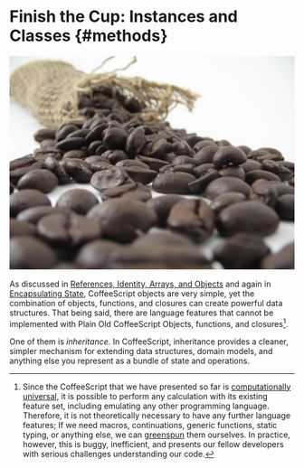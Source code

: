 # Finish the Cup: Instances and Classes {#methods}

![Other languages call their objects "beans," but serve extra-weak coffee in an attempt to be all things to all people](images/beans1.jpg)

As discussed in [References, Identity, Arrays, and Objects](#poco) and again in [Encapsulating State](#encapsulation), CoffeeScript objects are very simple, yet the combination of objects, functions, and closures can create powerful data structures. That being said, there are language features that cannot be implemented with Plain Old CoffeeScript Objects, functions, and closures[^turing].

[^turing]: Since the CoffeeScript that we have presented so far is [computationally universal](https://en.wikipedia.org/wiki/Turing_completeness "Computational Universality and Turing Completeness"), it is possible to perform any calculation with its existing feature set, including emulating any other programming language. Therefore, it is not theoretically necessary to have any further language features; If we need macros, continuations, generic functions, static typing, or anything else, we can [greenspun](https://en.wikipedia.org/wiki/Greenspun%27s_Tenth_Rule) them ourselves. In practice, however, this is buggy, inefficient, and presents our fellow developers with serious challenges understanding our code.

One of them is *inheritance*. In CoffeeScript, inheritance provides a cleaner, simpler mechanism for extending data structures, domain models, and anything else you represent as a bundle of state and operations.